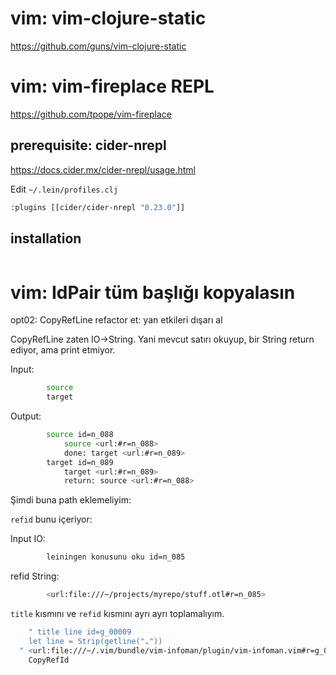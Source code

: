 
# vim: vim-clojure-static

https://github.com/guns/vim-clojure-static

# vim: vim-fireplace REPL

https://github.com/tpope/vim-fireplace

## prerequisite: cider-nrepl

https://docs.cider.mx/cider-nrepl/usage.html

Edit `~/.lein/profiles.clj`

``` bash
:plugins [[cider/cider-nrepl "0.23.0"]]
``` 

## installation

``` bash
``` 

# vim: IdPair tüm başlığı kopyalasın

opt02: CopyRefLine refactor et: yan etkileri dışarı al

CopyRefLine zaten IO->String. Yani mevcut satırı okuyup, bir String return ediyor, ama print etmiyor. 

Input:

``` bash
		source
		target
``` 

Output:

``` bash
		source id=n_088
			source <url:#r=n_088>
			done: target <url:#r=n_089>
		target id=n_089
			target <url:#r=n_089>
			return: source <url:#r=n_088>
``` 

Şimdi buna path eklemeliyim:

`refid` bunu içeriyor:

Input IO:

``` bash
		leiningen konusunu oku id=n_085
``` 

refid String:

``` bash
		<url:file:///~/projects/myrepo/stuff.otl#r=n_085>
``` 

`title` kısmını ve `refid` kısmını ayrı ayrı toplamalıyım.

``` bash
	" title line id=g_00009
	let line = Strip(getline("."))
  " <url:file:///~/.vim/bundle/vim-infoman/plugin/vim-infoman.vim#r=g_00009>
	CopyRefId
``` 

